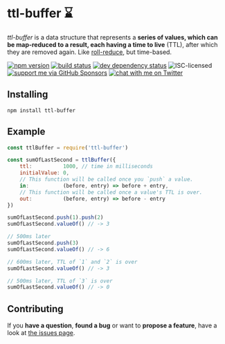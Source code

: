 # ttl-buffer ⌛️

*ttl-buffer* is a data structure that represents a **series of values, which can be map-reduced to a result, each having a time to live** (TTL), after which they are removed again. Like [roll-reduce](https://github.com/raineorshine/roll-reduce#roll-reduce), but time-based.

[![npm version](https://img.shields.io/npm/v/ttl-buffer.svg)](https://www.npmjs.com/package/ttl-buffer)
[![build status](https://img.shields.io/travis/derhuerst/ttl-buffer.svg)](https://travis-ci.org/derhuerst/ttl-buffer)
[![dev dependency status](https://img.shields.io/david/dev/derhuerst/ttl-buffer.svg)](https://david-dm.org/derhuerst/ttl-buffer#info=devDependencies)
![ISC-licensed](https://img.shields.io/github/license/derhuerst/ttl-buffer.svg)
[![support me via GitHub Sponsors](https://img.shields.io/badge/support%20me-donate-fa7664.svg)](https://github.com/sponsors/derhuerst)
[![chat with me on Twitter](https://img.shields.io/badge/chat%20with%20me-on%20Twitter-1da1f2.svg)](https://twitter.com/derhuerst)


## Installing

```
npm install ttl-buffer
```


## Example

```javascript
const ttlBuffer = require('ttl-buffer')

const sumOfLastSecond = ttlBuffer({
	ttl:          1000, // time in milliseconds
	initialValue: 0,
	// This function will be called once you `push` a value.
	in:           (before, entry) => before + entry,
	// This function will be called once a value's TTL is over.
	out:          (before, entry) => before - entry
})

sumOfLastSecond.push(1).push(2)
sumOfLastSecond.valueOf() // -> 3

// 500ms later
sumOfLastSecond.push(3)
sumOfLastSecond.valueOf() // -> 6

// 600ms later, TTL of `1` and `2` is over
sumOfLastSecond.valueOf() // -> 3

// 500ms later, TTL of `3` is over
sumOfLastSecond.valueOf() // -> 0
```



## Contributing

If you **have a question**, **found a bug** or want to **propose a feature**, have a look at [the issues page](https://github.com/derhuerst/ttl-buffer/issues).
